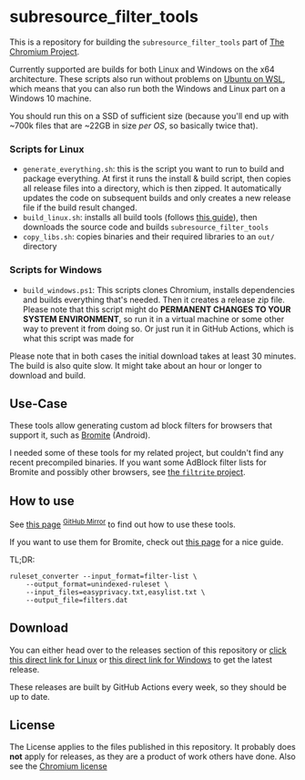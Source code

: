 # subresource_filter_tools
This is a repository for building the `subresource_filter_tools` part of [The Chromium Project](https://www.chromium.org/Home).

Currently supported are builds for both Linux and Windows on the x64 architecture. These scripts also run without problems on [Ubuntu on WSL](https://ubuntu.com/wsl), which means that you can also run both the Windows and Linux part on a Windows 10 machine.

You should run this on a SSD of sufficient size (because you'll end up with ~700k files that are ~22GB in size *per OS*, so basically twice that).

### Scripts for Linux
* `generate_everything.sh`: this is the script you want to run to build and package everything. At first it runs the install & build script, then copies all release files into a directory, which is then zipped. It automatically updates the code on subsequent builds and only creates a new release file if the build result changed. 
* `build_linux.sh`: installs all build tools (follows [this guide](https://chromium.googlesource.com/chromium/src/+/master/docs/linux/build_instructions.md)), then downloads the source code and builds `subresource_filter_tools`
* `copy_libs.sh`: copies binaries and their required libraries to an `out/` directory

### Scripts for Windows
* `build_windows.ps1`: This scripts clones Chromium, installs dependencies and builds everything that's needed. Then it creates a release zip file. Please note that this script might do **PERMANENT CHANGES TO YOUR SYSTEM ENVIRONMENT**, so run it in a virtual machine or some other way to prevent it from doing so. Or just run it in GitHub Actions, which is what this script was made for

Please note that in both cases the initial download takes at least 30 minutes. The build is also quite slow. It might take about an hour or longer to download and build.

## Use-Case
These tools allow generating custom ad block filters for browsers that support it, such as [Bromite](https://www.bromite.org/custom-filters) (Android).

I needed some of these tools for my related project, but couldn't find any recent precompiled binaries.
If you want some AdBlock filter lists for Bromite and possibly other browsers, see [the `filtrite` project](https://github.com/xarantolus/filtrite).

## How to use
See [this page](https://chromium.googlesource.com/chromium/src.git/+/master/components/subresource_filter/FILTER_LIST_GENERATION.md) <sup>[GitHub Mirror](https://github.com/chromium/chromium/blob/master/components/subresource_filter/FILTER_LIST_GENERATION.md)</sup> to find out how to use these tools.

If you want to use them for Bromite, check out [this page](https://www.bromite.org/custom-filters) for a nice guide.

TL;DR:

	ruleset_converter --input_format=filter-list \
		--output_format=unindexed-ruleset \
		--input_files=easyprivacy.txt,easylist.txt \
		--output_file=filters.dat

## Download
You can either head over to the releases section of this repository or [click this direct link for Linux](https://github.com/xarantolus/subresource_filter_tools/releases/latest/download/subresource_filter_tools_linux-x64.zip) or [this direct link for Windows](https://github.com/xarantolus/subresource_filter_tools/releases/latest/download/subresource_filter_tools_windows-x64.zip) to get the latest release.

These releases are built by GitHub Actions every week, so they should be up to date.

## License
The License applies to the files published in this repository.
It probably does **not** apply for releases, as they are a product of work others have done.
Also see the [Chromium license](https://chromium.googlesource.com/chromium/src/+/master/LICENSE)
